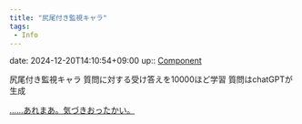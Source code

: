 ```yaml
---
title: "尻尾付き監視キャラ"
tags:
 - Info
---
```


date: 2024-12-20T14:10:54+09:00
up:: [Component](Bar/Novel/Chaos/Component.md)

尻尾付き監視キャラ
質問に対する受け答えを10000ほど学習
質問はchatGPTが生成

[……あれまあ。気づきおったかい。](Info/……あれまあ。気づきおったかい。.md)